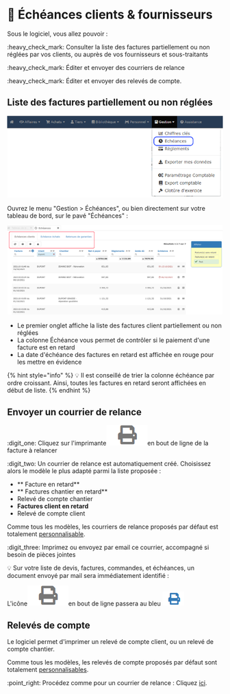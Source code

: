 # 📎 Échéances clients & fournisseurs

Sous le logiciel, vous allez pouvoir :&#x20;

:heavy\_check\_mark: Consulter la liste des factures partiellement ou non réglées par vos clients, ou auprès de vos fournisseurs et sous-traitants

:heavy\_check\_mark: Éditer et envoyer des courriers de relance

:heavy\_check\_mark: Éditer et envoyer des relevés de compte.



## Liste des factures partiellement ou non réglées

![](../../.gitbook/assets/echeance.png)



Ouvrez le menu "Gestion > Échéances", ou bien directement sur votre tableau de bord, sur le pavé "Échéances" :&#x20;

![](<../../.gitbook/assets/Screenshot (253a).png>)

* Le premier onglet affiche la liste des factures client partiellement ou non réglées
* La colonne Échéance vous permet de contrôler si le paiement d'une facture est en retard
* La date d'échéance des factures en retard est affichée en rouge pour les mettre en évidence

{% hint style="info" %}
:bulb: Il est conseillé de trier la colonne échéance par ordre croissant. Ainsi, toutes les factures en retard seront affichées en début de liste.
{% endhint %}



## Envoyer un courrier de relance



:digit\_one: Cliquez sur l'imprimante![](../../.gitbook/assets/screenshot-185a-.png)en bout de ligne de la facture à relancer

:digit\_two: Un courrier de relance est automatiquement créé. Choisissez alors le modèle le plus adapté parmi la liste proposée :&#x20;

* ** Facture en retard**
* ** Factures chantier en retard**
* &#x20;Relevé de compte chantier
* &#x20;**Factures client en retard**
* &#x20;Relevé de compte client

Comme tous les modèles, les courriers de relance proposés par défaut est totalement [personnalisable](../modeles-de-document.md).

:digit\_three: Imprimez ou envoyez par email ce courrier, accompagné si besoin de pièces jointes



:bulb: Sur votre liste de devis, factures, commandes, et échéances, un document envoyé par mail sera immédiatement identifié : &#x20;

L'icône![](../../.gitbook/assets/screenshot-185a-.png)en bout de ligne passera au bleu ![](../../.gitbook/assets/screenshot-211-.png)&#x20;



## Relevés de compte



Le logiciel permet d'imprimer un relevé de compte client, ou un relevé de compte chantier.

Comme tous les modèles, les relevés de compte proposés par défaut sont totalement [personnalisables](../modeles-de-document.md).

:point\_right: Procédez comme pour un courrier de relance : Cliquez [ici](courriers-de-relance-ou-de-situation.md#envoyer-un-courrier-de-relance).




